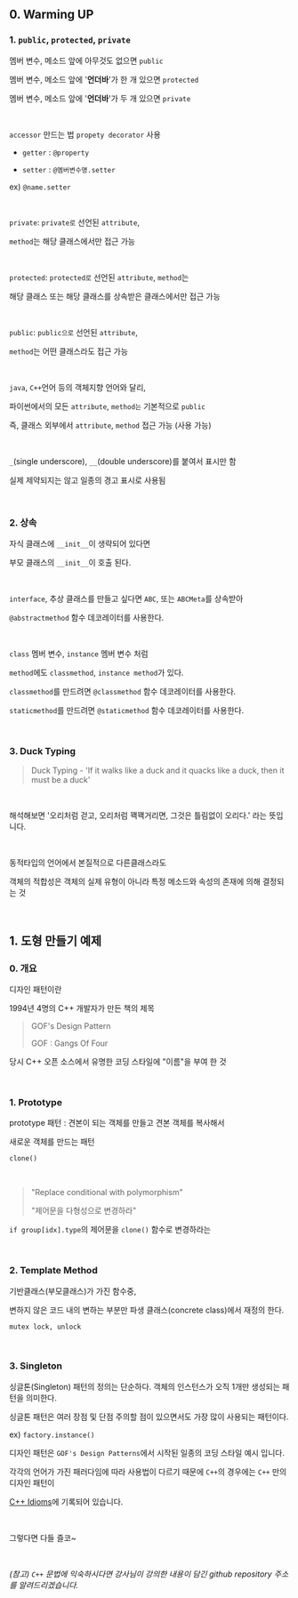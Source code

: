 ## 0. Warming UP
### 1. `public`, `protected`, `private`

멤버 변수, 메소드 앞에 아무것도 없으면 `public`

멤버 변수, 메소드 앞에 '**언더바**'가 한 개 있으면 `protected`

멤버 변수, 메소드 앞에 '**언더바**'가 두 개 있으면 `private`

<br>

`accessor` 만드는 법 `propety decorator` 사용

- `getter` : `@property`

- `setter` : `@멤버변수명.setter`

ex) `@name.setter`

<br>

`private`: `private로` 선언된 `attribute`,

`method`는 해당 클래스에서만 접근 가능

<br>

`protected`: `protected로` 선언된 `attribute`, `method`는

해당 클래스 또는 해당 클래스를 상속받은 클래스에서만 접근 가능

<br>

`public`: `public으로` 선언된 `attribute`,

`method`는 어떤 클래스라도 접근 가능

<br>

`java`, `C++`언어 등의 객체지향 언어와 달리,

파이썬에서의 모든 `attribute`, `method는` 기본적으로 `public`

즉, 클래스 외부에서 `attribute`, `method` 접근 가능 (사용 가능)

<br>


`_`(single underscore), `__`(double underscore)를 붙여서 표시만 함

실제 제약되지는 않고 일종의 경고 표시로 사용됨

<br>

### 2. 상속

자식 클래스에 `__init__`이 생략되어 있다면

부모 클래스의 `__init__`이 호출 된다.

<br>

`interface`, 추상 클래스를 만들고 싶다면 `ABC`, 또는 `ABCMeta`를 상속받아

`@abstractmethod` 함수 데코레이터를 사용한다.

<br>

`class` 멤버 변수, `instance` 멤버 변수 처럼

`method`에도 `classmethod`, `instance method`가 있다.


`classmethod`를 만드려면 `@classmethod` 함수 데코레이터를 사용한다.


`staticmethod`를 만드려면 `@staticmethod` 함수 데코레이터를 사용한다.

<br>

### 3. Duck Typing

> Duck Typing - 'If it walks like a duck and it quacks like a duck, then it must be a duck'

<br>

해석해보면 '오리처럼 걷고, 오리처럼 꽥꽥거리면, 그것은 틀림없이 오리다.' 라는 뜻입니다.

<br>

동적타입의 언어에서 본질적으로 다른클래스라도

객체의 적합성은 객체의 실제 유형이 아니라 특정 메소드와 속성의 존재에 의해 결정되는 것

<br>

## 1. 도형 만들기 예제

### 0. 개요


디자인 패턴이란

1994년 4명의 C++ 개발자가 만든 책의 제목

> GOF's Design Pattern
>
> GOF : Gangs Of Four

당시 C++ 오픈 소스에서 유명한 코딩 스타일에 "이름"을 부여 한 것

<br>

### 1. Prototype


prototype 패턴 : 견본이 되는 객체를 만들고 견본 객체를 복사해서

새로운 객체를 만드는 패턴

`clone()`

<br>

> "Replace conditional with polymorphism"
>
>"제어문을 다형성으로 변경하라"

`if group[idx].type`의 제어문을 `clone()` 함수로 변경하라는

<br>

### 2. Template Method

기반클래스(부모클래스)가 가진 함수중, 
  
변하지 않은 코드 내의 변하는 부분만 파생 클래스(concrete class)에서 재정의 한다.

`mutex lock, unlock`

<br>

### 3. Singleton

싱글톤(Singleton) 패턴의 정의는 단순하다. 객체의 인스턴스가 오직 1개만 생성되는 패턴을 의미한다. 

싱글톤 패턴은 여러 장점 및 단점 주의할 점이 있으면서도 가장 많이 사용되는 패턴이다.

ex) `factory.instance()`


디자인 패턴은 `GOF's Design Patterns`에서 시작된 일종의 코딩 스타일 예시 입니다.

각각의 언어가 가진 패러다임에 따라 사용법이 다르기 때문에 `C++`의 경우에는 `C++` 만의 디자인 패턴이

[C++ Idioms](https://en.wikibooks.org/wiki/More_C%2B%2B_Idioms)에 기록되어 있습니다.

<br>

그렇다면 다들 즐코~

<br>

*(참고) `C++` 문법에 익숙하시다면 강사님이 강의한 내용이 담긴 github repository 주소를 알려드리겠습니다.*